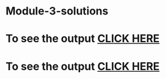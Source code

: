 # Module-3-solutions
# To see the output [CLICK HERE](https://siddartha19.github.io/Coursera-HTML-CSS-and-Javascript-for-Web-Developers/Assignments/module-3/index.html)
# To see the output [CLICK HERE](https://siddartha19.github.io/Coursera-HTML-CSS-and-JavaScript-for-Web-Developers/Assignments/module-3/index.html)
